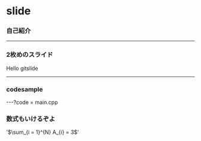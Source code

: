 # slide

### 自己紹介

---

### 2枚めのスライド
Hello gitslide

---
### codesample

---?code = main.cpp

### 数式もいけるぞよ

 '$\sum_{i = 1}^{N} A_{i} = 3$'


